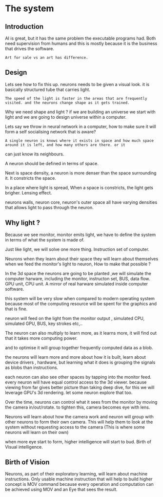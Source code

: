 # The system

## Introduction

AI is great, but it has the same problem the executable programs had. Both need supervision from humans and this is mostly 
because it is the business that drives the software.

    Art for sale vs an art has difference.

## Design

Lets see how to fix this up. neurons needs to be given a visual look. it is basically structured tube that carries light.

    The speed of the light is faster in the areas that are frequently visited. and the neurons change shape as it gets trained.


Why we need shape and light ? if we are building an universe we start with light and we are going to design universe within a 
computer.


Lets say we throw in neural network in a computer, how to make sure it will form a self socialising network that is aware?

    A single neuron is knows where it exists in space and how much space around it is left, and how many others are there. or it 
can just know its neighbours. 

A neuron should be defined in terms of space.

Next is space density, a neuron is more denser than the space surrounding it. It constricts the space.

In a place where light is spread, When a space is constricts, the light gets brigher. Lensing effect.


neurons walls, neuron core, neuron's outer space all have varying densities that allows light to pass through the neuron.

## Why light ?

Because we see monitor, monitor emits light, we have to define the system in terms of what the system is made of. 

Just like light, we will solve one more thing. Instruction set of computer.

Neurons when they learn about their space they will learn about themselves when we feed the monitor's light to neuron, 
How to make that possible ?

In the 3d space the neurons are going to be planted ,we will simulate the computer harware, including the monitor, instructon set,
BUS, data flow. GPU unit, CPU unit. A mirror of real harware simulated inside computer software.

this system will be very slow when compared to modern operating system because most of the computing resource will be 
spent for the graphics and that is fine. 


neuron will feed on the light from the monitor output , simulated CPU, simulated GPU, BUS, key strokes etc,..

The neuron can also multiply to learn more, as it learns more, it will find out that it takes more computing power.

and to optimise it will group together frequently computed data as a blob.


the neurons will learn more and more about how it is built, learn about device drivers , hardware, but learning what it does is 
grouping the signals as blobs than instructions.


each neuron can also see other spaces by tapping into the monitor feed. every neuron will have equal control access to the 3d
viewer. because viewing from far gives better picture than taking deep dive, for this we will leverage GPU's 3d rendering. 
let some neuron explore that too. 

Over the time, neurons can control what it sees from the monitor by moving the camera in/out/rotate. to tighten this, camera 
becomes eye with lens.

Neurons will learn about how the camera work and neuron will group with other neurons to form their own camera. This will help
them to look at the system without requesting access to the camera (This is where some neurons will learn on their own)

when more eye start to form, higher intelligence will start to bud. Birth of Visual intelligence.

## Birth of Vision

Neurons, as part of their exploratory learning, will learn about machine instructions. Only usable machine instruction that 
will help to build higher concept is MOV command because every operation and computation can be achieved using MOV and an Eye
that sees the result.








